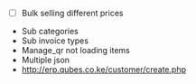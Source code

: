 - [ ] Bulk selling different prices
- Sub categories
- Sub invoice types
- Manage_qr not loading items
- Multiple json
- http://erp.qubes.co.ke/customer/create.php